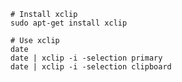 ```{bash}
# Install xclip
sudo apt-get install xclip
```

```{bash}
# Use xclip
date
date | xclip -i -selection primary
date | xclip -i -selection clipboard
```
